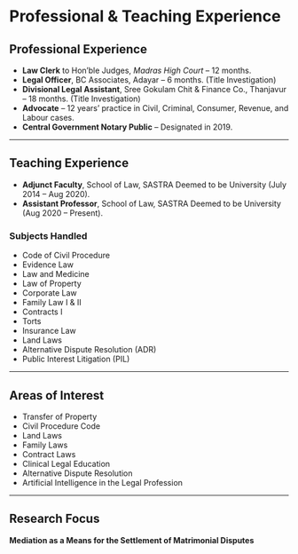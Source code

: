 # Professional & Teaching Experience

## Professional Experience
- **Law Clerk** to Hon’ble Judges, *Madras High Court* – 12 months.  
- **Legal Officer**, BC Associates, Adayar – 6 months. (Title Investigation)  
- **Divisional Legal Assistant**, Sree Gokulam Chit & Finance Co., Thanjavur – 18 months. (Title Investigation)  
- **Advocate** – 12 years’ practice in Civil, Criminal, Consumer, Revenue, and Labour cases.  
- **Central Government Notary Public** – Designated in 2019.  

---

## Teaching Experience
- **Adjunct Faculty**, School of Law, SASTRA Deemed to be University (July 2014 – Aug 2020).  
- **Assistant Professor**, School of Law, SASTRA Deemed to be University (Aug 2020 – Present).  

### Subjects Handled
- Code of Civil Procedure  
- Evidence Law  
- Law and Medicine  
- Law of Property  
- Corporate Law  
- Family Law I & II  
- Contracts I  
- Torts  
- Insurance Law  
- Land Laws  
- Alternative Dispute Resolution (ADR)  
- Public Interest Litigation (PIL)  

---

## Areas of Interest
- Transfer of Property  
- Civil Procedure Code  
- Land Laws  
- Family Laws  
- Contract Laws  
- Clinical Legal Education  
- Alternative Dispute Resolution
- Artificial Intelligence in the Legal Profession  

---

## Research Focus
**Mediation as a Means for the Settlement of Matrimonial Disputes**
